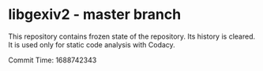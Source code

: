 # libgexiv2 - master branch

This repository contains frozen state of the repository.
Its history is cleared. It is used only for static code
analysis with Codacy.

Commit Time: 1688742343